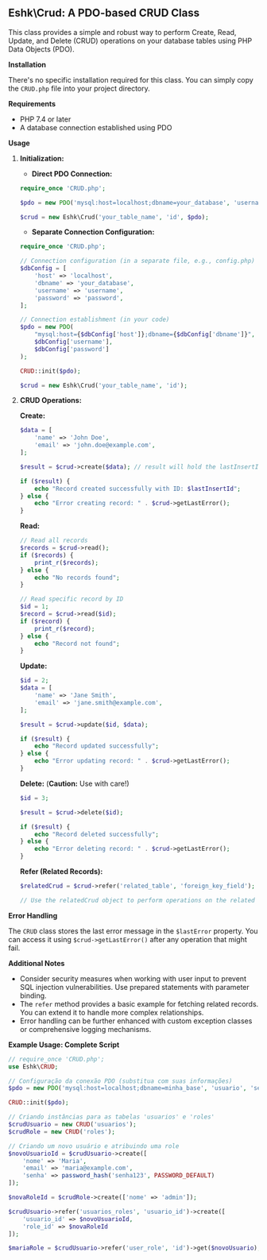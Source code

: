 ## Eshk\Crud: A PDO-based CRUD Class

This class provides a simple and robust way to perform Create, Read, Update, and Delete (CRUD) operations on your database tables using PHP Data Objects (PDO).

**Installation**

There's no specific installation required for this class. You can simply copy the `CRUD.php` file into your project directory.

**Requirements**

- PHP 7.4 or later
- A database connection established using PDO

**Usage**

1. **Initialization:**

   - **Direct PDO Connection:**

   ```php
   require_once 'CRUD.php';

   $pdo = new PDO('mysql:host=localhost;dbname=your_database', 'username', 'password');

   $crud = new Eshk\Crud('your_table_name', 'id', $pdo);
   ```

   - **Separate Connection Configuration:**

   ```php
   require_once 'CRUD.php';

   // Connection configuration (in a separate file, e.g., config.php)
   $dbConfig = [
       'host' => 'localhost',
       'dbname' => 'your_database',
       'username' => 'username',
       'password' => 'password',
   ];

   // Connection establishment (in your code)
   $pdo = new PDO(
       "mysql:host={$dbConfig['host']};dbname={$dbConfig['dbname']}",
       $dbConfig['username'],
       $dbConfig['password']
   );

   CRUD::init($pdo);

   $crud = new Eshk\Crud('your_table_name', 'id');
   ```

2. **CRUD Operations:**

   **Create:**

   ```php
   $data = [
       'name' => 'John Doe',
       'email' => 'john.doe@example.com',
   ];

   $result = $crud->create($data); // result will hold the lastInsertId or false

   if ($result) {
       echo "Record created successfully with ID: $lastInsertId";
   } else {
       echo "Error creating record: " . $crud->getLastError();
   }
   ```

   **Read:**

   ```php
   // Read all records
   $records = $crud->read();
   if ($records) {
       print_r($records);
   } else {
       echo "No records found";
   }

   // Read specific record by ID
   $id = 1;
   $record = $crud->read($id);
   if ($record) {
       print_r($record);
   } else {
       echo "Record not found";
   }
   ```

   **Update:**

   ```php
   $id = 2;
   $data = [
       'name' => 'Jane Smith',
       'email' => 'jane.smith@example.com',
   ];

   $result = $crud->update($id, $data);

   if ($result) {
       echo "Record updated successfully";
   } else {
       echo "Error updating record: " . $crud->getLastError();
   }
   ```

   **Delete:** (**Caution:** Use with care!)

   ```php
   $id = 3;

   $result = $crud->delete($id);

   if ($result) {
       echo "Record deleted successfully";
   } else {
       echo "Error deleting record: " . $crud->getLastError();
   }
   ```

   **Refer (Related Records):**

   ```php
   $relatedCrud = $crud->refer('related_table', 'foreign_key_field');

   // Use the relatedCrud object to perform operations on the related table
   ```

**Error Handling**

The `CRUD` class stores the last error message in the `$lastError` property. You can access it using `$crud->getLastError()` after any operation that might fail.

**Additional Notes**

- Consider security measures when working with user input to prevent SQL injection vulnerabilities. Use prepared statements with parameter binding.
- The `refer` method provides a basic example for fetching related records. You can extend it to handle more complex relationships.
- Error handling can be further enhanced with custom exception classes or comprehensive logging mechanisms.

**Example Usage: Complete Script**

```php
// require_once 'CRUD.php';
use Eshk\CRUD;

// Configuração da conexão PDO (substitua com suas informações)
$pdo = new PDO('mysql:host=localhost;dbname=minha_base', 'usuario', 'senha');

CRUD::init($pdo);

// Criando instâncias para as tabelas 'usuarios' e 'roles'
$crudUsuario = new CRUD('usuarios');
$crudRole = new CRUD('roles');

// Criando um novo usuário e atribuindo uma role
$novoUsuarioId = $crudUsuario->create([
    'nome' => 'Maria',
    'email' => 'maria@example.com',
    'senha' => password_hash('senha123', PASSWORD_DEFAULT)
]);

$novaRoleId = $crudRole->create(['nome' => 'admin']);

$crudUsuario->refer('usuarios_roles', 'usuario_id')->create([
    'usuario_id' => $novoUsuarioId,
    'role_id' => $novaRoleId
]);

$mariaRole = $crudUsuario->refer('user_role', 'id')->get($novoUsuario);


```
